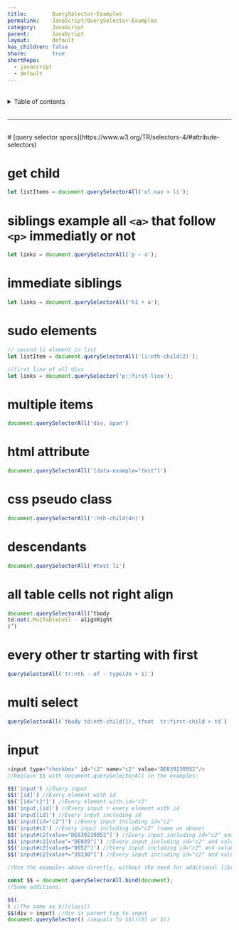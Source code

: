 ```yaml
---
title:        QuerySelector-Examples
permalink:    JavaScript/QuerySelector-Examples
category:     JavaScript
parent:       JavaScript
layout:       default
has_children: false
share:        true
shortRepo:
  - javascript
  - default            
---
```



<br/>            

<details markdown="block">                  
<summary>                  
Table of contents                  
</summary>                  
{: .text-delta }                  
1. TOC                  
{:toc}                  
</details>                  

<br/>                  

***                  

<br/>  
# [query selector specs](https://www.w3.org/TR/selectors-4/#attribute-selectors)

# get child

```javascript  
let listItems = document.querySelectorAll('ul.nav > li');  
```  

# siblings example all `<a>` that follow `<p>` immediatly or not

```javascript  
let links = document.querySelectorAll('p ~ a');  
```  

# immediate siblings

```javascript  
let links = document.querySelectorAll('h1 + a');  
```  

# sudo elements

```javascript  
// second li element in list  
let listItem = document.querySelectorAll('li:nth-child(2)');

//first line of all divs  
let links = document.querySelector('p::first-line');      
```  

# multiple items

```javascript  
document.querySelectorAll('div, span')  
```  

# html attribute

```javascript  
document.querySelectorAll('[data-example="test"]')  
```  

# css pseudo class

```javascript  
document.querySelectorAll(':nth-child(4n)')  
```  

# descendants

```javascript  
document.querySelectorAll('#test li')  
```  

# all table cells not right align

```javascript  
document.querySelectorAll(‘tbody
td:not(.MuiTableCell - alignRight
)’)  
```  

# every other tr starting with first

```javascript  
querySelectorAll('tr:nth - of - type(2n + 1)')  
```  

# multi select

```javascript  
querySelectorAll(`tbody td:nth-child(1), tfoot  tr:first-child > td`)  
```  

# input

```javascript  
<input type="checkbox" id="c2" name="c2" value="DE039230952"/>
//Replace $$ with document.querySelectorAll in the examples:  

$$('input') //Every input  
$$('[id]') //Every element with id  
$$('[id="c2"]') //Every element with id="c2"  
$$('input,[id]') //Every input + every element with id  
$$('input[id]') //Every input including id  
$$('input[id="c2"]') //Every input including id="c2"  
$$('input#c2') //Every input including id="c2" (same as above)  
$$('input#c2[value="DE039230952"]') //Every input including id="c2" and value="DE039230952"  
$$('input#c2[value^="DE039"]') //Every input including id="c2" and value has content starting with DE039  
$$('input#c2[value$="0952"]') //Every input including id="c2" and value has content ending with 0952  
$$('input#c2[value*="39230"]') //Every input including id="c2" and value has conten  

//Use the examples above directly, without the need for additional library, just by adding:  

const $$ = document.querySelectorAll.bind(document);
//Some additions:  

$$(.
) //The same as $([class])  
$$(div > input) //div is parent tag to input  
document.querySelector() //equals to $$()[0] or $()  
```
